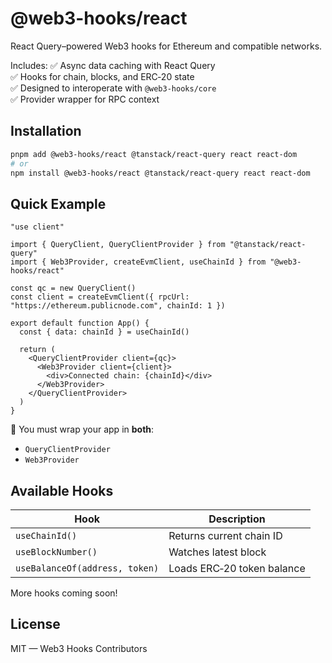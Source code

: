 
# @web3-hooks/react

React Query–powered Web3 hooks for Ethereum and compatible networks.

Includes:
✅ Async data caching with React Query  
✅ Hooks for chain, blocks, and ERC‑20 state  
✅ Designed to interoperate with `@web3-hooks/core`  
✅ Provider wrapper for RPC context

## Installation

```bash
pnpm add @web3-hooks/react @tanstack/react-query react react-dom
# or
npm install @web3-hooks/react @tanstack/react-query react react-dom
```

## Quick Example

```tsx
"use client"

import { QueryClient, QueryClientProvider } from "@tanstack/react-query"
import { Web3Provider, createEvmClient, useChainId } from "@web3-hooks/react"

const qc = new QueryClient()
const client = createEvmClient({ rpcUrl: "https://ethereum.publicnode.com", chainId: 1 })

export default function App() {
  const { data: chainId } = useChainId()

  return (
    <QueryClientProvider client={qc}>
      <Web3Provider client={client}>
        <div>Connected chain: {chainId}</div>
      </Web3Provider>
    </QueryClientProvider>
  )
}
```

📌 You must wrap your app in **both**:
- `QueryClientProvider`
- `Web3Provider`

## Available Hooks

| Hook | Description |
|------|-------------|
| `useChainId()` | Returns current chain ID |
| `useBlockNumber()` | Watches latest block |
| `useBalanceOf(address, token)` | Loads ERC‑20 token balance |

More hooks coming soon!

## License

MIT — Web3 Hooks Contributors
